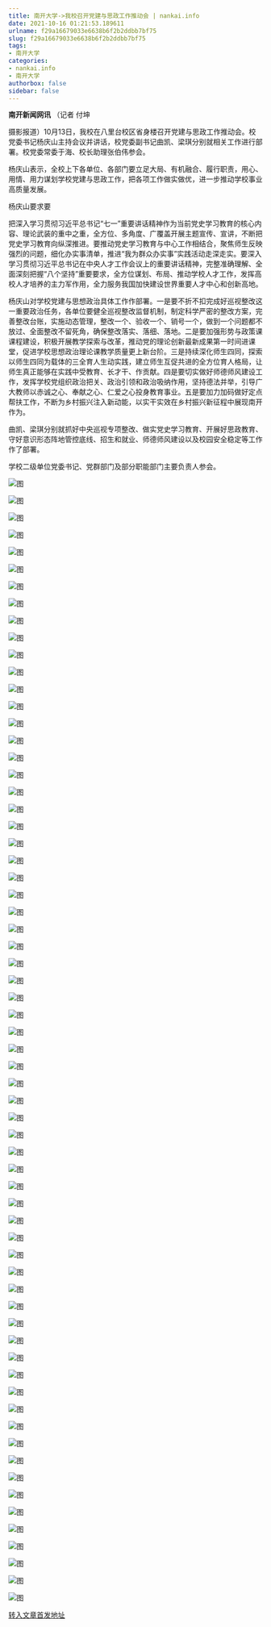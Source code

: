```yaml
---
title: 南开大学->我校召开党建与思政工作推动会 | nankai.info
date: 2021-10-16 01:21:53.189611
urlname: f29a16679033e6638b6f2b2ddbb7bf75
slug: f29a16679033e6638b6f2b2ddbb7bf75
tags: 
- 南开大学
categories:
- nankai.info
- 南开大学
authorbox: false
sidebar: false
---
```

**南开新闻网讯** （记者 付坤

摄影报道）10月13日，我校在八里台校区省身楼召开党建与思政工作推动会。校党委书记杨庆山主持会议并讲话，校党委副书记曲凯、梁琪分别就相关工作进行部署。校党委常委于海、校长助理张伯伟参会。

杨庆山表示，全校上下各单位、各部门要立足大局、有机融合、履行职责，用心、用情、用力谋划学校党建与思政工作，把各项工作做实做优，进一步推动学校事业高质量发展。

杨庆山要求要
<!--more-->
把深入学习贯彻习近平总书记“七一”重要讲话精神作为当前党史学习教育的核心内容、理论武装的重中之重，全方位、多角度、广覆盖开展主题宣传、宣讲，不断把党史学习教育向纵深推进。要推动党史学习教育与中心工作相结合，聚焦师生反映强烈的问题，细化办实事清单，推进“我为群众办实事”实践活动走深走实。要深入学习贯彻习近平总书记在中央人才工作会议上的重要讲话精神，完整准确理解、全面深刻把握“八个坚持”重要要求，全方位谋划、布局、推动学校人才工作，发挥高校人才培养的主力军作用，全力服务我国加快建设世界重要人才中心和创新高地。

杨庆山对学校党建与思想政治具体工作作部署。一是要不折不扣完成好巡视整改这一重要政治任务，各单位要健全巡视整改监督机制，制定科学严密的整改方案，完善整改台账，实施动态管理，整改一个、验收一个、销号一个，做到一个问题都不放过、全面整改不留死角，确保整改落实、落细、落地。二是要加强形势与政策课课程建设，积极开展教学探索与改革，推动党的理论创新最新成果第一时间进课堂，促进学校思想政治理论课教学质量更上新台阶。三是持续深化师生四同，探索以师生四同为载体的三全育人生动实践，建立师生互促共进的全方位育人格局，让师生真正能够在实践中受教育、长才干、作贡献。四是要切实做好师德师风建设工作，发挥学校党组织政治把关、政治引领和政治吸纳作用，坚持德法并举，引导广大教师以赤诚之心、奉献之心、仁爱之心投身教育事业。五是要加力加码做好定点帮扶工作，不断为乡村振兴注入新动能，以实干实效在乡村振兴新征程中展现南开作为。

曲凯、梁琪分别就抓好中央巡视专项整改、做实党史学习教育、开展好思政教育、守好意识形态阵地管控底线、招生和就业、师德师风建设以及校园安全稳定等工作作了部署。

学校二级单位党委书记、党群部门及部分职能部门主要负责人参会。

![图](http://news.nankai.edu.cn/ywsd/system/2021/10/14/g)

![图](http://news.nankai.edu.cn/ywsd/system/2021/10/14/p)

![图](http://news.nankai.edu.cn/ywsd/system/2021/10/14/j)

![图](http://news.nankai.edu.cn/ywsd/system/2021/10/14/)

![图](http://news.nankai.edu.cn/ywsd/system/2021/10/14/8)

![图](http://news.nankai.edu.cn/ywsd/system/2021/10/14/0)

![图](http://news.nankai.edu.cn/ywsd/system/2021/10/14/4)

![图](http://news.nankai.edu.cn/ywsd/system/2021/10/14/6)

![图](http://news.nankai.edu.cn/ywsd/system/2021/10/14/e)

![图](http://news.nankai.edu.cn/ywsd/system/2021/10/14/7)

![图](http://news.nankai.edu.cn/ywsd/system/2021/10/14/4)

![图](http://news.nankai.edu.cn/ywsd/system/2021/10/14/1)

![图](http://news.nankai.edu.cn/ywsd/system/2021/10/14/_)

![图](http://news.nankai.edu.cn/ywsd/system/2021/10/14/9)

![图](http://news.nankai.edu.cn/ywsd/system/2021/10/14/4)

![图](http://news.nankai.edu.cn/ywsd/system/2021/10/14/0)

![图](http://news.nankai.edu.cn/ywsd/system/2021/10/14/2)

![图](http://news.nankai.edu.cn/ywsd/system/2021/10/14/4)

![图](http://news.nankai.edu.cn/ywsd/system/2021/10/14/0)

![图](http://news.nankai.edu.cn/ywsd/system/2021/10/14/0)

![图](http://news.nankai.edu.cn/ywsd/system/2021/10/14/0)

![图](http://news.nankai.edu.cn/ywsd/system/2021/10/14/3)

![图](http://news.nankai.edu.cn/ywsd/system/2021/10/14/0)

![图](http://news.nankai.edu.cn/ywsd/system/2021/10/14/0)

![图](http://news.nankai.edu.cn/)

![图](http://news.nankai.edu.cn/ywsd/system/2021/10/14/0)

![图](http://news.nankai.edu.cn/ywsd/system/2021/10/14/2)

![图](http://news.nankai.edu.cn/ywsd/system/2021/10/14/4)

![图](http://news.nankai.edu.cn/)

![图](http://news.nankai.edu.cn/ywsd/system/2021/10/14/0)

![图](http://news.nankai.edu.cn/ywsd/system/2021/10/14/0)

![图](http://news.nankai.edu.cn/ywsd/system/2021/10/14/0)

![图](http://news.nankai.edu.cn/)

![图](http://news.nankai.edu.cn/ywsd/system/2021/10/14/3)

![图](http://news.nankai.edu.cn/ywsd/system/2021/10/14/0)

![图](http://news.nankai.edu.cn/ywsd/system/2021/10/14/0)

![图](http://news.nankai.edu.cn/)

![图](http://news.nankai.edu.cn/ywsd/system/2021/10/14/c)

![图](http://news.nankai.edu.cn/ywsd/system/2021/10/14/i)

![图](http://news.nankai.edu.cn/ywsd/system/2021/10/14/p)

![图](http://news.nankai.edu.cn/)

![图](http://news.nankai.edu.cn/ywsd/system/2021/10/14/n)

![图](http://news.nankai.edu.cn/ywsd/system/2021/10/14/c)

![图](http://news.nankai.edu.cn/ywsd/system/2021/10/14/)

![图](http://news.nankai.edu.cn/ywsd/system/2021/10/14/u)

![图](http://news.nankai.edu.cn/ywsd/system/2021/10/14/d)

![图](http://news.nankai.edu.cn/ywsd/system/2021/10/14/e)

![图](http://news.nankai.edu.cn/ywsd/system/2021/10/14/)

![图](http://news.nankai.edu.cn/ywsd/system/2021/10/14/i)

![图](http://news.nankai.edu.cn/ywsd/system/2021/10/14/a)

![图](http://news.nankai.edu.cn/ywsd/system/2021/10/14/k)

![图](http://news.nankai.edu.cn/ywsd/system/2021/10/14/n)

![图](http://news.nankai.edu.cn/ywsd/system/2021/10/14/a)

![图](http://news.nankai.edu.cn/ywsd/system/2021/10/14/n)

![图](http://news.nankai.edu.cn/ywsd/system/2021/10/14/)

![图](http://news.nankai.edu.cn/ywsd/system/2021/10/14/s)

![图](http://news.nankai.edu.cn/ywsd/system/2021/10/14/w)

![图](http://news.nankai.edu.cn/ywsd/system/2021/10/14/e)

![图](http://news.nankai.edu.cn/ywsd/system/2021/10/14/n)

![图](http://news.nankai.edu.cn/)

![图](http://news.nankai.edu.cn/)

![图](http://news.nankai.edu.cn/ywsd/system/2021/10/14/:)

![图](http://news.nankai.edu.cn/ywsd/system/2021/10/14/p)

![图](http://news.nankai.edu.cn/ywsd/system/2021/10/14/t)

![图](http://news.nankai.edu.cn/ywsd/system/2021/10/14/t)

![图](http://news.nankai.edu.cn/ywsd/system/2021/10/14/h)

[转入文章首发地址](http://news.nankai.edu.cn/ywsd/system/2021/10/14/030048330.shtml)